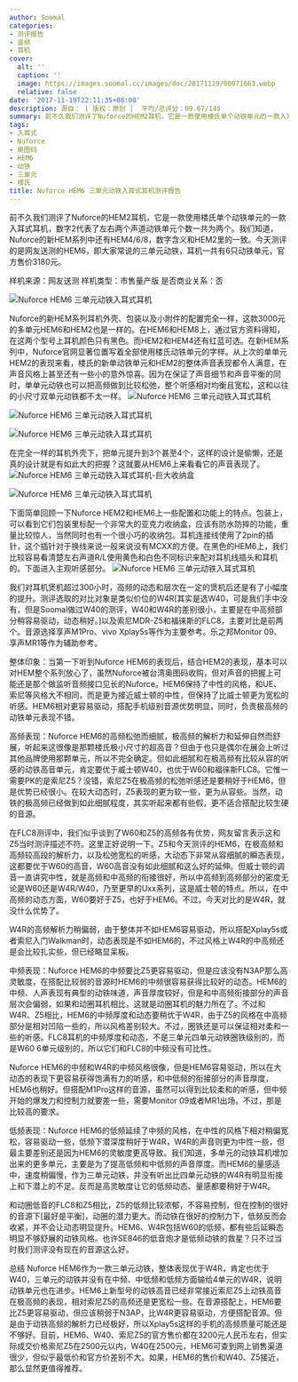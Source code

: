 ```yaml
---
author: Soomal
categories:
- 测评报告
- 音频
- 耳机
cover:
  alt: ''
  caption: ''
  image: https://images.soomal.cc/images/doc/20171119/00071663.webp
  relative: false
date: '2017-11-19T22:11:35+08:00'
description: 源自： | 版权：原创 |  平均/总评分：09.67/145
summary: 前不久我们测评了Nuforce的HEM2耳机，它是一款使用楼氏单个动铁单元的一款入耳式耳机，数字2代表了左右两个声道动铁单元个数一共为两个。今天测评的是网友送测的HEM6，即大家常说的三单元动铁，官方售价3180元。
tags:
- 入耳式
- Nuforce
- 奥图码
- HEM6
- 动铁
- 三单元
- 楼氏
title: Nuforce HEM6 三单元动铁入耳式耳机测评报告
---
```


前不久我们测评了Nuforce的HEM2耳机，它是一款使用楼氏单个动铁单元的一款入耳式耳机，数字2代表了左右两个声道动铁单元个数一共为两个。我们知道，Nuforce的新HEM系列中还有HEM4/6/8，数字含义和HEM2里的一致。今天测评的是网友送测的HEM6，即大家常说的三单元动铁，耳机一共有6只动铁单元，官方售价3180元。

样机来源：网友送测
样机类型：市售量产版
是否商业关系：否

![Nuforce HEM6 三单元动铁入耳式耳机](https://images.soomal.cc/images/doc/20171108/00071398.webp)




Nuforce的新HEM系列耳机外壳、包装以及小附件的配置完全一样，这款3000元的多单元HEM6和HEM2也是一样的。在HEM6和HEM8上，通过官方资料得知，在这两个型号上耳机颜色只有黑色。而HEM2和HEM4还有红蓝可选。在新HEM系列中，Nuforce官网显著位置写着全部使用楼氏动铁单元的字样。从上次的单单元HEM2的表现来看，楼氏的新单动铁单元和HEM2的整体声音表现都令人满意，在声音风格上甚至还有一些小的意外惊喜。因为在保证了声音细节和声音平衡的同时，单单元动铁也可以把高频做到比较松弛，整个听感相对均衡且宽松，这和以往的小尺寸双单元动铁都不太一样。
![Nuforce HEM6 三单元动铁入耳式耳机](https://images.soomal.cc/images/doc/20171108/00071399_01.webp)




![Nuforce HEM6 三单元动铁入耳式耳机](https://images.soomal.cc/images/doc/20171108/00071400_01.webp)




![Nuforce HEM6 三单元动铁入耳式耳机](https://images.soomal.cc/images/doc/20171108/00071397.webp)




在完全一样的耳机外壳下，把单元提升到3个甚至4个，这样的设计是偷懒，还是真的设计就是有如此大的把握？这就要从HEM6上来看看它的声音表现了。
![Nuforce HEM6 三单元动铁入耳式耳机-巨大收纳盒](https://images.soomal.cc/images/doc/20171108/00071390.webp)




![Nuforce HEM6 三单元动铁入耳式耳机](https://images.soomal.cc/images/doc/20171108/00071403.webp)




下面简单回顾一下Nuforce HEM2和HEM6上一些配置和功能上的特点。包装上，可以看到它们包装里标配一个非常大的亚克力收纳盒，应该有防水防摔的功能，重量比较惊人，当然同时也有一个很小巧的收纳包。耳机连接线使用了2pin的插针，这个插针对于换线来说一般来说没有MCXX的方便。在黑色的HEM6上，我们比较容易看清楚左右声道R/L使用黄色和白色不同标识来配对耳机线插头和耳机的。下面进入主观听感部分。
![Nuforce HEM6 三单元动铁入耳式耳机](https://images.soomal.cc/images/doc/20171108/00071394.webp)




我们对耳机煲机超过300小时，高频的动态和层次在一定的煲机后还是有了小幅度的提升。测评选取的对比对象是类似价位的W4R[其实是选W40，可是我们手中没有，但是Soomal做过W40的测评，W40和W4R的差别很小，主要是在中高频部分稍容易驱动，动态稍好。]以及索尼MDR-Z5和福徕斯的FLC8，主要对比是前两个。音源选择享声M1Pro、vivo Xplay5s等作为主要参考。乐之邦Monitor 09、享声MR1等作为辅助参考。

整体印象：当第一下听到Nuforce HEM6的表现后，结合HEM2的表现，基本可以对HEM整个系列放心了，虽然Nuforce被台湾奥图码收购，但对声音的把握上可能还是那个做监听音频接口见长的Nuforce。HEM6保持了中性的风格，和UE、索尼等风格大不相同，而是更为接近威士顿的中性，但保持了比威士顿更为宽松的听感。HEM6相对更容易驱动，搭配手机级别音源优势明显，同时，负责极高频的动铁单元表现不错。

高频表现：Nuforce HEM6的高频松弛而细腻，极高频的解析力和延伸自然而舒展，听起来这很像是那颗楼氏极小尺寸的超高音？但由于也只是偶尔在展会上听过其他品牌使用那颗单元，所以不完全确定。但如此细腻和在极高频有比较从容的听感的动铁高音单元，肯定要优于威士顿W40，也优于W60和福徕斯FLC8。它惟一需要PK的是索尼Z5？没错，索尼Z5在极高频的松弛听感还是要稍好于HEM6，但是优势已经很小。在较大动态时，Z5表现的更为软一些，更为从容些。当然，动铁的极高频已经做到如此细腻程度，其实听起来都有些假，更不适合搭配比较生硬的音源。

在FLC8测评中，我们似乎谈到了W60和Z5的高频各有优势，网友留言表示这和Z5当时测评描述不符。这里正好说明一下。Z5和今天测评的HEM6，在极高频和高频较高段的解析力，以及松弛宽松的听感，大动态下非常从容细腻的瞬态表现，这都要优于W60的高音，W60高音没有如此细腻和这么好的延伸。但威士顿的调音一直讲究中性，就是高频和中高频的衔接很好，所以中高频到高频部分的密度无论是W60还是W4R/W40，乃至更早的Uxx系列，这是威士顿的特点。所以，在中高频的动态方面，W60要好于Z5，也好于HEM6。不过，今天对比的是W4R，就没什么优势了。

W4R的高频解析力稍偏弱，由于整体并不如HEM6容易驱动，所以搭配Xplay5s或者索尼入门Walkman时，动态表现是不如HEM6的，不过风格上W4R的中高频还是会比较扎实些，但已经略显呆板。

中频表现：Nuforce HEM6的中频要比Z5更容易驱动，但是应该没有N3AP那么高灵敏度，在搭配比较弱的音源时HEM6的中频很容易获得比较好的动态。HEM6的中频、人声表现有典型的动铁味道，声音厚度较好，但是和中高频衔接部分的声音层次会偏弱，如果和动圈耳机相比，这就是动圈耳机的魅力所在了。不过和W4R、Z5相比，HEM6的中频厚度和动态要稍优于W4R，由于Z5的风格在中高频部分是相对凹陷一些的，所以风格差别较大。不过，圈铁还是可以保证相对柔和一些的听感。FLC8耳机的中频厚度和动态，不是三单元四单元动铁圈铁级别的，而是W60 6单元级别的，所以它们和FLC8的中频没有可比性。

Nuforce HEM6的中频和W4R的中频风格很像，但是HEM6容易驱动，所以在大动态的表现下更容易获得饱满有力的听感，和中低频的衔接部分的声音厚度，HEM6也稍好。但搭配M1Pro这样的音源，虽然可以得到比较柔和的听感，但中频开始的爆发力和控制力就要差一些，需要Monitor 09或者MR1出场。不过，那是比较高的要求。

低频表现：Nuforce HEM6的低频延续了中频的风格，在中性的风格下相对稍偏宽松，容易驱动一些，低频下潜深度稍好于W4R，W4R的声音则更为中性一些，但最主要差别还是因为HEM6的灵敏度更高导致。我们知道，多单元的动铁耳机增加出来的更多单元，主要是为了提高低频和中低频的声音厚度。而HEM6的量感适中，速度稍偏慢，作为三单元动铁，并没有听出比四单元动铁的W4R有明显衔接上和下潜上的不足。反而是高灵敏度让它的低频动态、量感都要稍好于W4R。

和动圈低音的FLC8和Z5相比，Z5的低频比较浓郁，不容易控制，但在控制的很好的音源下[最好是平衡]，动圈的潜力更大。而动铁在很好的控制力下，低频反而会收紧，并不会让动态明显提升。HEM6、W4R包括W60的低频，都有些后延瞬态明显不够舒展的动铁风格。也许SE846的低音炮才是低频动铁的救星？只不过当时我们测评没有现在的音源这么好。

总结
Nuforce HEM6作为一款三单元动铁，整体表现优于W4R，肯定也优于W40，三单元的动铁并没有在中频、中低频和低频方面输给4单元的W4R，说明动铁单元也在进步。HEM6上新型号的动铁高音已经非常接近索尼Z5上动铁高音在极高频的表现，相对索尼Z5的高频还是更宽松一些。在音源搭配上，HEM6要比Z5更容易驱动，但应该稍弱于N3AP，比W4R更容易驱动，方便搭配音源。但是由于动铁高频的解析力已经极好，所以Xplay5s这样的手机的高频质量可能还是不够好。目前，HEM6、W40、索尼Z5的官方售价都在3200元人民币左右，但实际成交价格索尼Z5在2500元以内，W40在2500元，HEM6可查到网上销售渠道很少，但似乎最低价和官方价差别不大。如果，HEM6的售价和W40、Z5接近，那么显然更值得推荐。